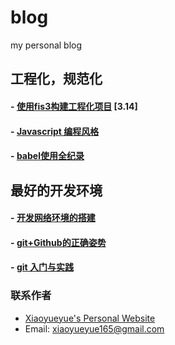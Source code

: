 blog
====

my personal blog

## 工程化，规范化
#### - [使用fis3构建工程化项目](https://github.com/xiaoyueyue165/blog/issues/14) [3.14]
#### - [Javascript 编程风格](https://github.com/xiaoyueyue165/blog/issues/11)
#### - [babel使用全纪录](https://github.com/xiaoyueyue165/blog/issues/16)

## 最好的开发环境
#### - [开发网络环境的搭建](https://github.com/xiaoyueyue165/blog/issues/3)
#### - [git+Github的正确姿势 ](https://github.com/xiaoyueyue165/blog/issues/2)
#### - [git 入门与实践 ](https://github.com/xiaoyueyue165/blog/issues/1)


### 联系作者
- [Xiaoyueyue's Personal Website](http://xiaoyueyue.org/)
- Email: xiaoyueyue165@gmail.com



